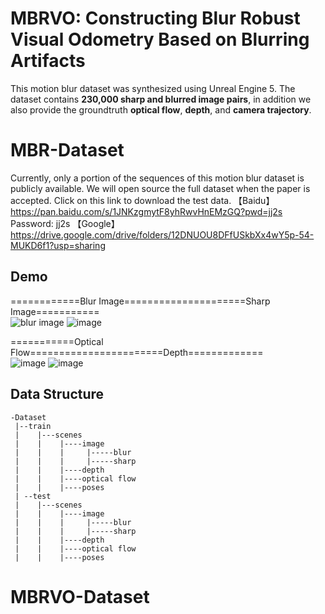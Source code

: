 # MBRVO: Constructing Blur Robust Visual Odometry Based on Blurring Artifacts  

  
This motion blur dataset was synthesized using Unreal Engine 5. The dataset contains **230,000 sharp and blurred image pairs**,
in addition we also provide the groundtruth **optical flow**, **depth**, and **camera trajectory**.  

  
# MBR-Dataset  

Currently, only a portion of the sequences of this motion blur dataset is publicly available. We will open source the full dataset when the paper is accepted.
 Click on this link to download the test data. 
 【Baidu】  https://pan.baidu.com/s/1JNKzgmytF8yhRwvHnEMzGQ?pwd=jj2s     Password: jj2s 
 【Google】 https://drive.google.com/drive/folders/12DNUOU8DFfUSkbXx4wY5p-54-MUKD6f1?usp=sharing

## Demo  
============Blur Image=====================Sharp Image===========  
![blur image](https://i.postimg.cc/zDFFnhM0/blur.gif)
![image](https://i.postimg.cc/cHK58tGM/sharp.gif)  

  
===========Optical Flow=======================Depth=============  
![image](https://i.postimg.cc/hP0Mv17R/optical.gif) 
![image](https://i.postimg.cc/LsG3wyGL/depth.gif)

  
## Data Structure  

```
-Dataset
 |--train
 |    |---scenes
 |    |    |----image
 |    |    |     |-----blur
 |    |    |     |-----sharp
 |    |    |----depth
 |    |    |----optical flow
 |    |    |----poses   
 | --test
 |    |---scenes
 |    |    |----image
 |    |    |     |-----blur
 |    |    |     |-----sharp
 |    |    |----depth
 |    |    |----optical flow
 |    |    |----poses 
```
# MBRVO-Dataset
